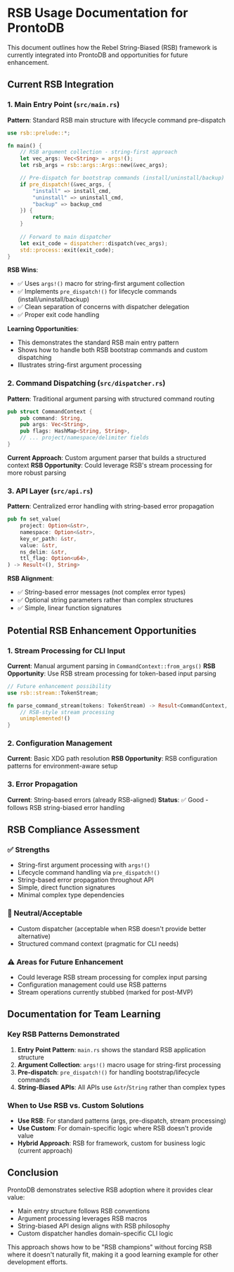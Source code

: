 # RSB Usage Documentation for ProntoDB

This document outlines how the Rebel String-Biased (RSB) framework is currently integrated into ProntoDB and opportunities for future enhancement.

## Current RSB Integration

### 1. Main Entry Point (`src/main.rs`)

**Pattern**: Standard RSB main structure with lifecycle command pre-dispatch

```rust
use rsb::prelude::*;

fn main() {
    // RSB argument collection - string-first approach
    let vec_args: Vec<String> = args!();
    let rsb_args = rsb::args::Args::new(&vec_args);

    // Pre-dispatch for bootstrap commands (install/uninstall/backup)
    if pre_dispatch!(&vec_args, {
        "install" => install_cmd,
        "uninstall" => uninstall_cmd,
        "backup" => backup_cmd
    }) {
        return;
    }
    
    // Forward to main dispatcher
    let exit_code = dispatcher::dispatch(vec_args);
    std::process::exit(exit_code);
}
```

**RSB Wins**:
- ✅ Uses `args!()` macro for string-first argument collection
- ✅ Implements `pre_dispatch!()` for lifecycle commands (install/uninstall/backup)
- ✅ Clean separation of concerns with dispatcher delegation
- ✅ Proper exit code handling

**Learning Opportunities**:
- This demonstrates the standard RSB main entry pattern
- Shows how to handle both RSB bootstrap commands and custom dispatching
- Illustrates string-first argument processing

### 2. Command Dispatching (`src/dispatcher.rs`)

**Pattern**: Traditional argument parsing with structured command routing

```rust
pub struct CommandContext {
    pub command: String,
    pub args: Vec<String>,
    pub flags: HashMap<String, String>,
    // ... project/namespace/delimiter fields
}
```

**Current Approach**: Custom argument parser that builds a structured context
**RSB Opportunity**: Could leverage RSB's stream processing for more robust parsing

### 3. API Layer (`src/api.rs`)

**Pattern**: Centralized error handling with string-based error propagation

```rust
pub fn set_value(
    project: Option<&str>,
    namespace: Option<&str>,
    key_or_path: &str,
    value: &str,
    ns_delim: &str,
    ttl_flag: Option<u64>,
) -> Result<(), String>
```

**RSB Alignment**: 
- ✅ String-based error messages (not complex error types)
- ✅ Optional string parameters rather than complex structures
- ✅ Simple, linear function signatures

## Potential RSB Enhancement Opportunities

### 1. Stream Processing for CLI Input

**Current**: Manual argument parsing in `CommandContext::from_args()`
**RSB Opportunity**: Use RSB stream processing for token-based input parsing

```rust
// Future enhancement possibility
use rsb::stream::TokenStream;

fn parse_command_stream(tokens: TokenStream) -> Result<CommandContext, String> {
    // RSB-style stream processing
    unimplemented!()
}
```

### 2. Configuration Management

**Current**: Basic XDG path resolution
**RSB Opportunity**: RSB configuration patterns for environment-aware setup

### 3. Error Propagation

**Current**: String-based errors (already RSB-aligned)
**Status**: ✅ Good - follows RSB string-biased error handling

## RSB Compliance Assessment

### ✅ Strengths
- String-first argument processing with `args!()`
- Lifecycle command handling via `pre_dispatch!()`
- String-based error propagation throughout API
- Simple, direct function signatures
- Minimal complex type dependencies

### 🔄 Neutral/Acceptable
- Custom dispatcher (acceptable when RSB doesn't provide better alternative)
- Structured command context (pragmatic for CLI needs)

### ⚠️ Areas for Future Enhancement
- Could leverage RSB stream processing for complex input parsing
- Configuration management could use RSB patterns
- Stream operations currently stubbed (marked for post-MVP)

## Documentation for Team Learning

### Key RSB Patterns Demonstrated

1. **Entry Point Pattern**: `main.rs` shows the standard RSB application structure
2. **Argument Collection**: `args!()` macro usage for string-first processing  
3. **Pre-dispatch**: `pre_dispatch!()` for handling bootstrap/lifecycle commands
4. **String-Biased APIs**: All APIs use `&str`/`String` rather than complex types

### When to Use RSB vs. Custom Solutions

- **Use RSB**: For standard patterns (args, pre-dispatch, stream processing)
- **Use Custom**: For domain-specific logic where RSB doesn't provide value
- **Hybrid Approach**: RSB for framework, custom for business logic (current approach)

## Conclusion

ProntoDB demonstrates selective RSB adoption where it provides clear value:
- Main entry structure follows RSB conventions
- Argument processing leverages RSB macros
- String-biased API design aligns with RSB philosophy
- Custom dispatcher handles domain-specific CLI logic

This approach shows how to be "RSB champions" without forcing RSB where it doesn't naturally fit, making it a good learning example for other development efforts.